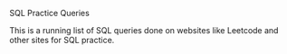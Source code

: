 SQL Practice Queries 

This is a running list of SQL queries done on websites like Leetcode and other sites for SQL practice.
